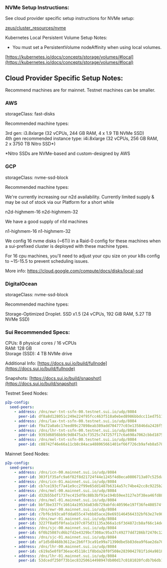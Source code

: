### NVMe Setup Instructions:

See cloud provider specific setup instructions for NVMe setup:<br>

[zeus/cluster_resources/nvme](https://github.com/zeus-fyi/zeus/tree/main/zeus/cluster_resources/nvme)

Kubernetes Local Persistent Volume Setup Notes:

- You must set a PersistentVolume nodeAffinity when using local volumes.

[https://kubernetes.io/docs/concepts/storage/volumes/#local](https://kubernetes.io/docs/concepts/storage/volumes/#local)

## Cloud Provider Specific Setup Notes:

Recommend machines are for mainnet. Testnet machines can be smaller.

### AWS

storageClass: fast-disks

Recommended machine types:

3rd gen: i3.8xlarge (32 vCPUs, 244 GB RAM, 4 x 1.9 TB NVMe SSD)<br>
4th gen recommended instance type: i4i.8xlarge (32 vCPUs, 256 GB RAM, 2 x 3750 TB Nitro SSD*)<br>

*Nitro SSDs are NVMe-based and custom-designed by AWS

### GCP

storageClass: nvme-ssd-block

Recommended machine types:

We're currently increasing our n2d availability. Currently limited supply & may be out of stock via our Platform for a
short while

n2d-highmem-16
n2d-highmem-32

We have a good supply of n1d machines

n1-highmem-16
n1-highmem-32

We config 16 nvme disks (~6Ti) in a Raid-0 config for these machines when a sui-prefixed cluster is deployed with these
machine types.

For 16 cpu machines, you'll need to adjust your cpu size on your k8s config to ~15-15.5 to prevent scheduling issues.

More info: https://cloud.google.com/compute/docs/disks/local-ssd

### DigitalOcean

storageClass: nvme-ssd-block

Recommended machine types:

Storage-Optimized Droplet. SSD x1.5 (24 vCPUs, 192 GiB RAM, 5.27 TB NVMe SSD)<br>

### Sui Recommended Specs:

CPUs: 8 physical cores / 16 vCPUs<br>
RAM: 128 GB<br>
Storage (SSD): 4 TB NVMe drive<br>

Additional Info: [https://docs.sui.io/build/fullnode](https://docs.sui.io/build/fullnode)

Snapshots: [https://docs.sui.io/build/snapshot](https://docs.sui.io/build/snapshot)

Testnet Seed Nodes:
```yaml
p2p-config:
  seed-peers:
    - address: /dns/ewr-tnt-ssfn-00.testnet.sui.io/udp/8084
      peer-id: df8a8d128051c249e224f95fcc463f518a0ebed8986bbdcc11ed751181fecd38
    - address: /dns/lax-tnt-ssfn-00.testnet.sui.io/udp/8084
      peer-id: f9a72a0a6c17eed09c27898eab389add704777c03e135846da2428f516a0c11d
    - address: /dns/lhr-tnt-ssfn-00.testnet.sui.io/udp/8084
      peer-id: 9393d6056bb9c9d8475a3cf3525c747257f17c6a698a7062cbbd1875bc6ef71e
    - address: /dns/mel-tnt-ssfn-00.testnet.sui.io/udp/8084
      peer-id: c88742f46e66a11cb8c84aca488065661401ef66f726cb9afeb8a5786d83456e
```

Mainnet Seed Nodes:
```yaml
p2p-config:
  seed-peers:
    - address: /dns/icn-00.mainnet.sui.io/udp/8084
      peer-id: 303f1f35afc9a6f82f8d21724f44e1245f4d8eca0806713a07c525dadda95a66
    - address: /dns/icn-01.mainnet.sui.io/udp/8084
      peer-id: cb7ce193cf7a41e9cc2f99e65dd1487b6314a57c74be42cc8c9225b203301812
    - address: /dns/mel-00.mainnet.sui.io/udp/8084
      peer-id: d32b55bdf1737ec415df8c88b3bf91e194b59ee3127e3f38ea46fd88ba2e7849
    - address: /dns/mel-01.mainnet.sui.io/udp/8084
      peer-id: bbf3be337fc16614a1953da83db729abfdc40596e197f36fe408574f7c9b780e
    - address: /dns/ewr-00.mainnet.sui.io/udp/8084
      peer-id: c7bf6cb93ca8fdda655c47ebb85ace28e6931464564332bf63e27e90199c50ee
    - address: /dns/ewr-01.mainnet.sui.io/udp/8084
      peer-id: 3227f8a05f0faa1a197c075d31135a366a1c6f3d4872cb8af66c14dea3e0eb66
    - address: /dns/sjc-00.mainnet.sui.io/udp/8084
      peer-id: 6f0b25087cd6b2fd2e4329bcf308ac95a37c49277dd7286b72470c124809db5b
    - address: /dns/sjc-01.mainnet.sui.io/udp/8084
      peer-id: af1d5d8468b3612ac2b6ff3ca91e99a71390dbe5b83dea9f6ae2da708d689227
    - address: /dns/lhr-00.mainnet.sui.io/udp/8084
      peer-id: c619a5e0f8f36eac45118c1f8bda28f0f508e2839042781f1d4a9818043f732c
    - address: /dns/lhr-01.mainnet.sui.io/udp/8084
      peer-id: 53dcedf250f73b1ec83250614498947db00d17c0181020fcdb7b6db12afbc175
```
